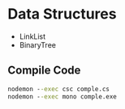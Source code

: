 # Data Structures
- LinkList
- BinaryTree

## Compile Code

```cmd
nodemon --exec csc comple.cs
nodemon --exec mono comple.exe
```